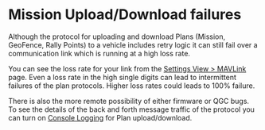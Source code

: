 # Mission Upload/Download failures

Although the protocol for uploading and download Plans (Mission, GeoFence, Rally Points) to a vehicle includes retry logic it can still fail over a communication link which is running at a high loss rate.

You can see the loss rate for your link from the [Settings View > MAVLink](../SettingsView/MAVLink.md) page. 
Even a loss rate in the high single digits can lead to intermittent failures of the plan protocols. 
Higher loss rates could leads to 100% failure.

There is also the more remote possibility of either firmware or QGC bugs. 
To see the details of the back and forth message traffic of the protocol you can turn on [Console Logging](../SettingsView/console_logging.md) for Plan upload/download.